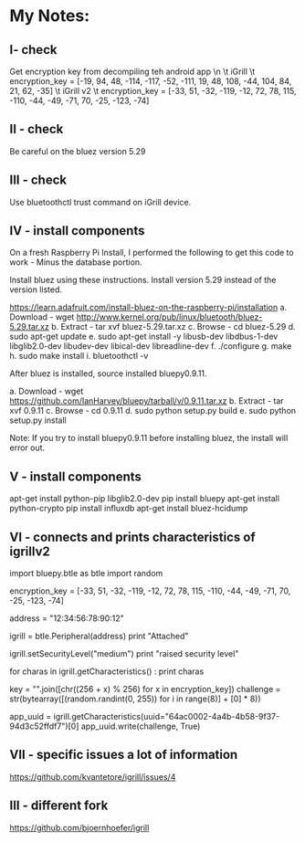 # My Notes:

## I- check
Get encryption key from decompiling teh android app \n
\t iGrill 
\t encryption_key = [-19, 94, 48, -114, -117, -52, -111, 19, 48, 108, -44, 104, 84, 21, 62, -35]
\t iGrill v2
\t encryption_key = [-33, 51, -32, -119, -12, 72, 78, 115, -110, -44, -49, -71, 70, -25, -123, -74]


## II - check
Be careful on the bluez version 5.29

## III - check
Use bluetoothctl trust command on iGrill device.

## IV - install components
On a fresh Raspberry Pi Install, I performed the following to get this code to work - Minus the database portion.

Install bluez using these instructions. Install version 5.29 instead of the version listed.

https://learn.adafruit.com/install-bluez-on-the-raspberry-pi/installation
a. Download - wget http://www.kernel.org/pub/linux/bluetooth/bluez-5.29.tar.xz
b. Extract - tar xvf bluez-5.29.tar.xz
c. Browse - cd bluez-5.29
d. sudo apt-get update
e. sudo apt-get install -y libusb-dev libdbus-1-dev libglib2.0-dev libudev-dev libical-dev libreadline-dev
f. ./configure
g. make
h. sudo make install
i. bluetoothctl -v

After bluez is installed, source installed bluepy0.9.11.

a. Download - wget https://github.com/IanHarvey/bluepy/tarball/v/0.9.11.tar.xz
b. Extract - tar xvf 0.9.11
c. Browse - cd 0.9.11
d. sudo python setup.py build
e. sudo python setup.py install

Note: If you try to install bluepy0.9.11 before installing bluez, the install will error out.

## V - install components
apt-get install python-pip libglib2.0-dev
pip install bluepy
apt-get install python-crypto
pip install influxdb
apt-get install bluez-hcidump


## VI - connects and prints characteristics of igrillv2
import bluepy.btle as btle
import random

encryption_key = [-33, 51, -32, -119, -12, 72, 78, 115, -110, -44, -49, -71, 70, -25, -123, -74]

address = "12:34:56:78:90:12"

igrill = btle.Peripheral(address)
print "Attached"

igrill.setSecurityLevel("medium")
print "raised security level"

for charas in igrill.getCharacteristics() :
 print charas

key = "".join([chr((256 + x) % 256) for x in encryption_key])
challenge = str(bytearray([(random.randint(0, 255)) for i in range(8)] + [0] * 8))

app_uuid = igrill.getCharacteristics(uuid="64ac0002-4a4b-4b58-9f37-94d3c52ffdf7")[0]
app_uuid.write(challenge, True)

## VII - specific issues a lot of information
https://github.com/kvantetore/igrill/issues/4

## III - different fork
https://github.com/bjoernhoefer/igrill